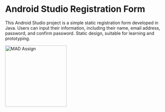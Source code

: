# Android Studio Registration Form
This Android Studio project is a simple static registration form developed in Java.
Users can input their information, including their name, email address, password, and confirm password.
Static design, suitable for learning and prototyping. 

<img width="199" alt="MAD Assign" src="https://github.com/Taleeha-Tahoor/Registeration_Form/assets/138582723/819dd5d3-fc36-4159-ba73-5dd88248d785">

